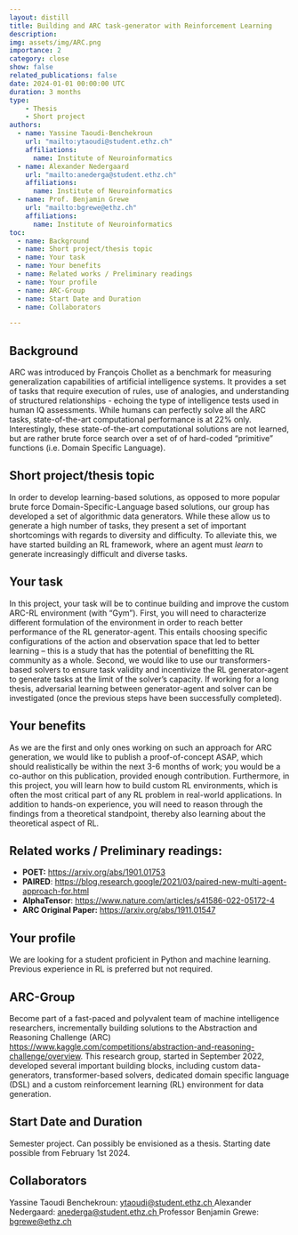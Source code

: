 ```yaml
---
layout: distill
title: Building and ARC task-generator with Reinforcement Learning
description: 
img: assets/img/ARC.png
importance: 2
category: close
show: false
related_publications: false
date: 2024-01-01 00:00:00 UTC
duration: 3 months
type:
    - Thesis
    - Short project
authors:
  - name: Yassine Taoudi-Benchekroun
    url: "mailto:ytaoudi@student.ethz.ch"
    affiliations:
      name: Institute of Neuroinformatics
  - name: Alexander Nedergaard
    url: "mailto:anederga@student.ethz.ch"
    affiliations:
      name: Institute of Neuroinformatics
  - name: Prof. Benjamin Grewe 
    url: "mailto:bgrewe@ethz.ch"
    affiliations:
      name: Institute of Neuroinformatics
toc:
  - name: Background
  - name: Short project/thesis topic
  - name: Your task
  - name: Your benefits
  - name: Related works / Preliminary readings
  - name: Your profile
  - name: ARC-Group
  - name: Start Date and Duration
  - name: Collaborators

---
```


## Background

ARC was introduced by François Chollet as a benchmark for measuring generalization capabilities of artificial intelligence systems. It provides a set of tasks that require execution of rules, use of analogies, and understanding of structured relationships - echoing the type of intelligence tests used in human IQ assessments. While humans can perfectly solve all the ARC tasks, state-of-the-art computational performance is at 22% only. Interestingly, these state-of-the-art computational solutions are not learned, but are rather brute force search over a set of of hard-coded “primitive” functions (i.e. Domain Specific Language).

## Short project/thesis topic

In order to develop learning-based solutions, as opposed to more popular brute force Domain-Specific-Language based solutions, our group has developed a set of algorithmic data generators. While these allow us to generate a high number of tasks, they present a set of important shortcomings with regards to diversity and difficulty. To alleviate this, we have started building an RL framework, where an agent must *learn* to generate increasingly difficult and diverse tasks.

## Your task 

In this project, your task will be to continue building and improve the custom ARC-RL environment (with “Gym”). First, you will need to characterize different formulation of the environment in order to reach better performance of the RL generator-agent. This entails choosing specific configurations of the action and observation space that led to better learning – this is a study that has the potential of benefitting the RL community as a whole. Second, we would like to use our transformers-based solvers to ensure task validity and incentivize the RL generator-agent to generate tasks at the limit of the solver’s capacity. If working for a long thesis, adversarial learning between generator-agent and solver can be investigated (once the previous steps have been successfully completed).

## Your benefits 

As we are the first and only ones working on such an approach for ARC generation, we would like to publish a proof-of-concept ASAP, which should realistically be within the next 3-6 months of work; you would be a co-author on this publication, provided enough contribution. Furthermore, in this project, you will learn how to build custom RL environments, which is often the most critical part of any RL problem in real-world applications. In addition to hands-on experience, you will need to reason through the findings from a theoretical standpoint, thereby also learning about the theoretical aspect of RL.

## Related works / Preliminary readings:

- **POET:** <https://arxiv.org/abs/1901.01753>
- **PAIRED**: <https://blog.research.google/2021/03/paired-new-multi-agent-approach-for.html>
- **AlphaTensor**: <https://www.nature.com/articles/s41586-022-05172-4>
- **ARC Original Paper:** <https://arxiv.org/abs/1911.01547>

## Your profile 

We are looking for a student proficient in Python and machine learning. Previous experience in RL is preferred but not required.

## ARC-Group

Become part of a fast-paced and polyvalent team of machine intelligence researchers, incrementally building solutions to the Abstraction and Reasoning Challenge (ARC) <https://www.kaggle.com/competitions/abstraction-and-reasoning-challenge/overview>. This research group, started in September 2022, developed several important building blocks, including custom data-generators, transformer-based solvers, dedicated domain specific language (DSL) and a custom reinforcement learning (RL) environment for data generation.

## Start Date and Duration

Semester project. Can possibly be envisioned as a thesis. Starting date possible from February 1st 2024.

## Collaborators

Yassine Taoudi Benchekroun: [ytaoudi@student.ethz.ch ](mailto:ytaoudi@student.ethz.ch)Alexander Nedergaard: [anederga@student.ethz.ch ](mailto:anederga@student.ethz.ch)Professor Benjamin Grewe: <bgrewe@ethz.ch>

